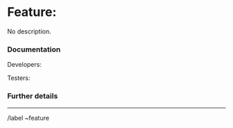 # Feature: <!-- Include feature name-->

No description.
<!-- Write a feature description here -->



<!-- copy if the feature adds or removes functionality -->
<!-- * [ ] {+++}New Something -->
<!-- * [ ] {---}Deleted Something -->

### Documentation

<!-- Add developers here -->
Developers: <!-- @developer -->

<!-- Add testers here -->
Testers: <!-- @tester -->


<!-- See the Feature Change Documentation Workflow https://docs.gitlab.com/ee/development/documentation/feature-change-workflow.html
Add all known Documentation Requirements here, per https://docs.gitlab.com/ee/development/documentation/feature-change-workflow.html#documentation-requirements -->

### Further details

<!-- Include use cases, benefits, and/or goals (contributes to our vision?) -->

---

<!-- /assign @someone -->

<!-- Add labels here -->
/label ~feature
